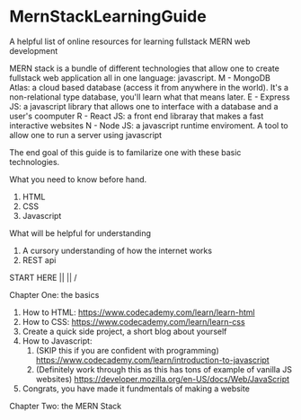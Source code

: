 # MernStackLearningGuide
A helpful list of online resources for learning fullstack MERN web development

MERN stack is a bundle of different technologies that allow one to create fullstack web application all in one language: javascript.
M - MongoDB Atlas: a cloud based database (access it from anywhere in the world). It's a non-relational type database, you'll learn what that means later.
E - Express JS: a javascript library that allows one to interface with a database and a user's coomputer
R - React JS: a front end libraray that makes a fast interactive websites
N - Node JS: a javascript runtime enviroment. A tool to allow one to run a server using javascript

The end goal of this guide is to familarize one with these basic technologies.

What you need to know before hand.
1. HTML
2. CSS
3. Javascript

What will be helpful for understanding
1. A cursory understanding of how the internet works
2. REST api

START HERE
    ||
    ||
    \/

Chapter One: the basics
1. How to HTML: https://www.codecademy.com/learn/learn-html
2. How to CSS: https://www.codecademy.com/learn/learn-css
3. Create a quick side project, a short blog about yourself
4. How to Javascript:
   1. (SKIP this if you are confident with programming) https://www.codecademy.com/learn/introduction-to-javascript
   2. (Definitely work through this as this has tons of example of vanilla JS websites) https://developer.mozilla.org/en-US/docs/Web/JavaScript
5. Congrats, you have made it fundmentals of making a website

Chapter Two: the MERN Stack
